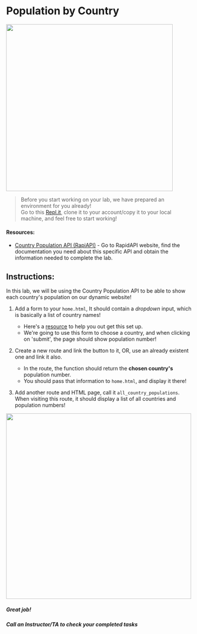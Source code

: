 # Population by Country

<img src="https://upload.wikimedia.org/wikipedia/commons/a/a5/World_Population.svg" width="450">


> Before you start working on your lab, we have prepared an environment for you already!   
> Go to this [Repl.it](https://repl.it/@Loai17/API-Labs-Setup), clone it to your account/copy it to your local machine, and feel free to start working!  
  
  
#### Resources:  
- [Country Population API (RapiAPI)](https://rapidapi.com/aldair.sr99/api/world-population?endpoint=apiendpoint_4edc9a8e-1609-4dcc-9c83-aefe45b51a5f) - Go to RapidAPI website, find the documentation you need about this specific API and obtain the information needed to complete the lab.  
  
## Instructions:

In this lab, we will be using the Country Population API to be able to show each country's population on our dynamic website!

1. Add a form to your `home.html`, It should contain a *dropdown* input, which is basically a list of country names!
    - Here's a [resource](https://gist.github.com/danrovito/977bcb97c9c2dfd3398a#file-countrydropdown-html) to help you out get this set up.
    - We're going to use this form to choose a country, and when clicking on 'submit', the page should show population number! 

2. Create a new route and link the button to it, OR, use an already existent one and link it also.
    - In the route, the function should return the **chosen country's** population number.
    - You should pass that information to `home.html`, and display it there!
    
3. Add another route and HTML page, call it `all_country_populations`. When visiting this route, it should display a list of all countries and population numbers!

<img src="https://farm1.staticflickr.com/782/32361670255_098dbdc5ab_b.jpg" width="500">  
    

##### Great job!
##### Call an Instructor/TA to check your completed tasks
 

